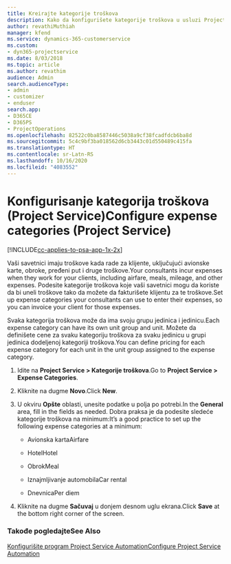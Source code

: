 ```yaml
---
title: Kreirajte kategorije troškova
description: Kako da konfigurišete kategorije troškova u usluzi Project Service
author: revathiMuthiah
manager: kfend
ms.service: dynamics-365-customerservice
ms.custom:
- dyn365-projectservice
ms.date: 8/03/2018
ms.topic: article
ms.author: revathim
audience: Admin
search.audienceType:
- admin
- customizer
- enduser
search.app:
- D365CE
- D365PS
- ProjectOperations
ms.openlocfilehash: 82522c0ba8587446c5038a9cf38fcadfdcb6ba8d
ms.sourcegitcommit: 5c4c9bf3ba018562d6cb3443c01d550489c415fa
ms.translationtype: HT
ms.contentlocale: sr-Latn-RS
ms.lasthandoff: 10/16/2020
ms.locfileid: "4083552"
---
```

# <a name="configure-expense-categories-project-service"></a><span data-ttu-id="0513c-103">Konfigurisanje kategorija troškova (Project Service)</span><span class="sxs-lookup"><span data-stu-id="0513c-103">Configure expense categories (Project Service)</span></span>

[!INCLUDE[cc-applies-to-psa-app-1x-2x](../includes/cc-applies-to-psa-app-1x-2x.md)]

<span data-ttu-id="0513c-104">Vaši savetnici imaju troškove kada rade za klijente, uključujući avionske karte, obroke, pređeni put i druge troškove.</span><span class="sxs-lookup"><span data-stu-id="0513c-104">Your consultants incur expenses when they work for your clients, including airfare, meals, mileage, and other expenses.</span></span> <span data-ttu-id="0513c-105">Podesite kategorije troškova koje vaši savetnici mogu da koriste da bi uneli troškove tako da možete da fakturišete klijentu za te troškove.</span><span class="sxs-lookup"><span data-stu-id="0513c-105">Set up expense categories your consultants can use to enter their expenses, so you can invoice your client for those expenses.</span></span>  
  
<span data-ttu-id="0513c-106">Svaka kategorija troškova može da ima svoju grupu jedinica i jedinicu.</span><span class="sxs-lookup"><span data-stu-id="0513c-106">Each expense category can have its own unit group and unit.</span></span> <span data-ttu-id="0513c-107">Možete da definišete cene za svaku kategoriju troškova za svaku jedinicu u grupi jedinica dodeljenoj kategoriji troškova.</span><span class="sxs-lookup"><span data-stu-id="0513c-107">You can define pricing for each expense category for each unit in the unit group assigned to the expense category.</span></span>  
  
1.  <span data-ttu-id="0513c-108">Idite na **Project Service > Kategorije troškova**.</span><span class="sxs-lookup"><span data-stu-id="0513c-108">Go to **Project Service > Expense Categories**.</span></span>  
  
2.  <span data-ttu-id="0513c-109">Kliknite na dugme **Novo**.</span><span class="sxs-lookup"><span data-stu-id="0513c-109">Click **New**.</span></span>  
  
3.  <span data-ttu-id="0513c-110">U okviru **Opšte** oblasti, unesite podatke u polja po potrebi.</span><span class="sxs-lookup"><span data-stu-id="0513c-110">In the **General** area, fill in the fields as needed.</span></span> <span data-ttu-id="0513c-111">Dobra praksa je da podesite sledeće kategorije troškova na minimum:</span><span class="sxs-lookup"><span data-stu-id="0513c-111">It’s a good practice to set up the following expense categories at a minimum:</span></span>  
  
    -   <span data-ttu-id="0513c-112">Avionska karta</span><span class="sxs-lookup"><span data-stu-id="0513c-112">Airfare</span></span>  
  
    -   <span data-ttu-id="0513c-113">Hotel</span><span class="sxs-lookup"><span data-stu-id="0513c-113">Hotel</span></span>  
  
    -   <span data-ttu-id="0513c-114">Obrok</span><span class="sxs-lookup"><span data-stu-id="0513c-114">Meal</span></span>  
  
    -   <span data-ttu-id="0513c-115">Iznajmljivanje automobila</span><span class="sxs-lookup"><span data-stu-id="0513c-115">Car rental</span></span>  
  
    -   <span data-ttu-id="0513c-116">Dnevnica</span><span class="sxs-lookup"><span data-stu-id="0513c-116">Per diem</span></span>  
  
4.  <span data-ttu-id="0513c-117">Kliknite na dugme **Sačuvaj** u donjem desnom uglu ekrana.</span><span class="sxs-lookup"><span data-stu-id="0513c-117">Click **Save** at the bottom right corner of the screen.</span></span>  
  
### <a name="see-also"></a><span data-ttu-id="0513c-118">Takođe pogledajte</span><span class="sxs-lookup"><span data-stu-id="0513c-118">See Also</span></span>  
 [<span data-ttu-id="0513c-119">Konfigurišite program Project Service Automation</span><span class="sxs-lookup"><span data-stu-id="0513c-119">Configure Project Service Automation</span></span>](../psa/configure.md)

